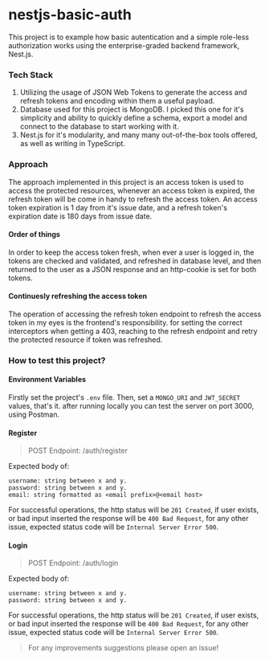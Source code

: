 # nestjs-basic-auth

This project is to example how basic autentication and a simple role-less authorization works using the enterprise-graded backend framework, Nest.js.

### Tech Stack

1. Utilizing the usage of JSON Web Tokens to generate the access and refresh tokens and encoding within them a useful payload.
2. Database used for this project is MongoDB. I picked this one for it's simplicity and ability to quickly define a schema, export a model and connect to the database to start working with it.
3. Nest.js for it's modularity, and many many out-of-the-box tools offered, as well as writing in TypeScript.

### Approach

The approach implemented in this project is an access token is used to access the protected resources, whenever an access token is expired, the refresh token will be come in handy to refresh the access token. An access token expiration is 1 day from it's issue date, and a refresh token's expiration date is 180 days from issue date.

#### Order of things

In order to keep the access token fresh, when ever a user is logged in, the tokens are checked and validated, and refreshed in database level, and then returned to the user as a JSON response and an http-cookie is set for both tokens.

#### Continuesly refreshing the access token

The operation of accessing the refresh token endpoint to refresh the access token in my eyes is the frontend's responsibility. for setting the correct interceptors when getting a 403, reaching to the refresh endpoint and retry the protected resource if token was refreshed.

### How to test this project?

#### Environment Variables
Firstly set the project's ```.env``` file. Then, set a ```MONGO_URI``` and ```JWT_SECRET``` values, that's it.
after running locally you can test the server on port 3000, using Postman.

#### Register

> POST Endpoint: /auth/register

Expected body of:
```
username: string between x and y.
password: string between x and y.
email: string formatted as <email prefix>@<email host>
```

For successful operations, the http status will be ```201 Created```, if user exists, or bad input inserted the response will be ```400 Bad Request```, for any other issue, expected status code will be ```Internal Server Error 500```.

#### Login

> POST Endpoint: /auth/login

Expected body of:
```
username: string between x and y.
password: string between x and y.
```

For successful operations, the http status will be ```201 Created```, if user exists, or bad input inserted the response will be ```400 Bad Request```, for any other issue, expected status code will be ```Internal Server Error 500```.
> For any improvements suggestions please open an issue!